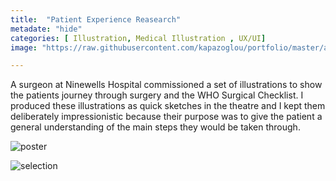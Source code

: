 ```yaml
---
title:  "Patient Experience Reasearch"
metadate: "hide"
categories: [ Illustration, Medical Illustration , UX/UI]
image: "https://raw.githubusercontent.com/kapazoglou/portfolio/master/assets/images/item/2014_Masters_Show_poster.jpg"

---
```


A surgeon at Ninewells Hospital commissioned a set of illustrations to show the patients journey through surgery and the WHO Surgical Checklist. I produced these illustrations as quick sketches in the theatre and I kept them deliberately impressionistic because their purpose was to give the patient a general understanding of the main steps they would be taken through.

![poster](https://raw.githubusercontent.com/kapazoglou/portfolio/master/assets/images/item/Study29.jpg)

![selection](https://raw.githubusercontent.com/kapazoglou/portfolio/master/assets/images/item/med_1.png)
